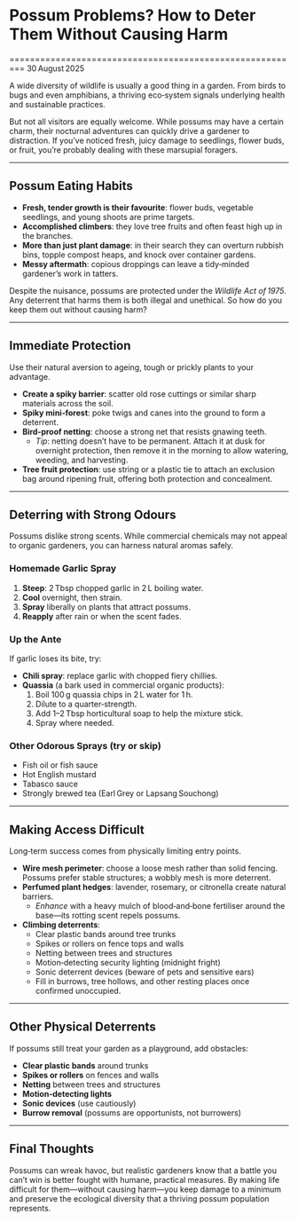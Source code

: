 # Possum Problems? How to Deter Them Without Causing Harm
=========================================================
30 August 2025

A wide diversity of wildlife is usually a good thing in a garden. From birds to bugs and even amphibians, a thriving eco‑system signals underlying health and sustainable practices.

But not all visitors are equally welcome. While possums may have a certain charm, their nocturnal adventures can quickly drive a gardener to distraction. If you’ve noticed fresh, juicy damage to seedlings, flower buds, or fruit, you’re probably dealing with these marsupial foragers.

---

## Possum Eating Habits
- **Fresh, tender growth is their favourite**: flower buds, vegetable seedlings, and young shoots are prime targets.
- **Accomplished climbers**: they love tree fruits and often feast high up in the branches.
- **More than just plant damage**: in their search they can overturn rubbish bins, topple compost heaps, and knock over container gardens.
- **Messy aftermath**: copious droppings can leave a tidy‑minded gardener’s work in tatters.

Despite the nuisance, possums are protected under the *Wildlife Act of 1975*. Any deterrent that harms them is both illegal and unethical. So how do you keep them out without causing harm?

---

## Immediate Protection
Use their natural aversion to ageing, tough or prickly plants to your advantage.

- **Create a spiky barrier**: scatter old rose cuttings or similar sharp materials across the soil.  
- **Spiky mini‑forest**: poke twigs and canes into the ground to form a deterrent.
- **Bird‑proof netting**: choose a strong net that resists gnawing teeth.  
  - *Tip*: netting doesn’t have to be permanent. Attach it at dusk for overnight protection, then remove it in the morning to allow watering, weeding, and harvesting.
- **Tree fruit protection**: use string or a plastic tie to attach an exclusion bag around ripening fruit, offering both protection and concealment.

---

## Deterring with Strong Odours
Possums dislike strong scents. While commercial chemicals may not appeal to organic gardeners, you can harness natural aromas safely.

### Homemade Garlic Spray
1. **Steep**: 2 Tbsp chopped garlic in 2 L boiling water.  
2. **Cool** overnight, then strain.  
3. **Spray** liberally on plants that attract possums.  
4. **Reapply** after rain or when the scent fades.

### Up the Ante
If garlic loses its bite, try:

- **Chili spray**: replace garlic with chopped fiery chillies.  
- **Quassia** (a bark used in commercial organic products):  
  1. Boil 100 g quassia chips in 2 L water for 1 h.  
  2. Dilute to a quarter‑strength.  
  3. Add 1–2 Tbsp horticultural soap to help the mixture stick.  
  4. Spray where needed.

### Other Odorous Sprays (try or skip)
- Fish oil or fish sauce  
- Hot English mustard  
- Tabasco sauce  
- Strongly brewed tea (Earl Grey or Lapsang Souchong)

---

## Making Access Difficult
Long‑term success comes from physically limiting entry points.

- **Wire mesh perimeter**: choose a loose mesh rather than solid fencing. Possums prefer stable structures; a wobbly mesh is more deterrent.
- **Perfumed plant hedges**: lavender, rosemary, or citronella create natural barriers.  
  - *Enhance* with a heavy mulch of blood‑and‑bone fertiliser around the base—its rotting scent repels possums.
- **Climbing deterrents**:  
  - Clear plastic bands around tree trunks  
  - Spikes or rollers on fence tops and walls  
  - Netting between trees and structures  
  - Motion‑detecting security lighting (midnight fright)  
  - Sonic deterrent devices (beware of pets and sensitive ears)  
  - Fill in burrows, tree hollows, and other resting places once confirmed unoccupied.

---

## Other Physical Deterrents
If possums still treat your garden as a playground, add obstacles:

- **Clear plastic bands** around trunks  
- **Spikes or rollers** on fences and walls  
- **Netting** between trees and structures  
- **Motion‑detecting lights**  
- **Sonic devices** (use cautiously)  
- **Burrow removal** (possums are opportunists, not burrowers)

---

## Final Thoughts
Possums can wreak havoc, but realistic gardeners know that a battle you can’t win is better fought with humane, practical measures. By making life difficult for them—without causing harm—you keep damage to a minimum and preserve the ecological diversity that a thriving possum population represents.